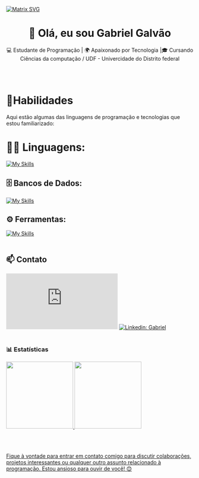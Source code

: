 
  [![Matrix SVG](https://raw.githubusercontent.com/rodrigograca31/rodrigograca31/master/matrix.svg)](https://www.youtube.com/watch?v=SDkAGkd4NLc) 
<h1 align="center">👋 Olá, eu sou Gabriel Galvão</h1>

<p align="center">
  💻 Estudante de Programação | 🌍 Apaixonado por Tecnologia |🎓 Cursando Ciências da computação / UDF - Univercidade do Distrito federal
</p><br><br>

<h1 align="left">🚀Habilidades</h1>

Aqui estão algumas das linguagens de programação e tecnologias que estou familiarizado:

#  👨‍💻 Linguagens: 
[![My Skills](https://skillicons.dev/icons?i=angular,cs,c,js,java,dotnet,kotlin,python,spring,ts)](https://skillicons.dev)
## 🗄️ Bancos de Dados: 
[![My Skills](https://skillicons.dev/icons?i=mysql)](https://skillicons.dev)
## ⚙️ Ferramentas:
[![My Skills](https://skillicons.dev/icons?i=git,github,vscode)](https://skillicons.dev)<br><br>
## 📫 Contato

![Gmail Badge](https://img.shields.io/badge/-GabrielGalvão-006bed?style=flat-square&logo=Gmail&logoColor=white&link=mailto:gabrielgalvao010@gmail.com)
[![Linkedin: Gabriel](https://img.shields.io/badge/-GabrielGalvão-blue?style=flat-square&logo=Linkedin&logoColor=white&link=https://www.linkedin.com/in/gabriel-g4lva0)](https://www.linkedin.com/in/gabriel-g4lva0/) <br><br>

### 📊 Estatísticas
 <div>
  <a href="https://github.com/g4lva01">
  <img height="180em" src="https://github-readme-stats.vercel.app/api?username=g4lva01&show_icons=true&theme=gotham&include_all_commits=true&count_private=true"/>
  <img height="180em" src="https://github-readme-stats.vercel.app/api/top-langs/?username=g4lva01&layout=compact&langs_count=7&theme=gotham"/>
</div>

<br clear="both"/><br clear="both"/>

Fique à vontade para entrar em contato comigo para discutir colaborações, projetos interessantes ou qualquer outro assunto relacionado à programação. Estou ansioso para ouvir de você! 😊

